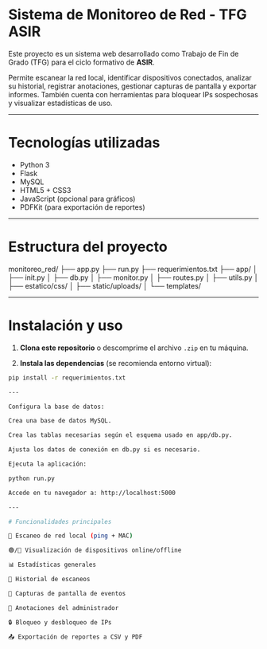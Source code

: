 # Sistema de Monitoreo de Red - TFG ASIR

Este proyecto es un sistema web desarrollado como Trabajo de Fin de Grado (TFG) para el ciclo formativo de **ASIR**.

Permite escanear la red local, identificar dispositivos conectados, analizar su historial, registrar anotaciones, gestionar capturas de pantalla y exportar informes. También cuenta con herramientas para bloquear IPs sospechosas y visualizar estadísticas de uso.

---

# Tecnologías utilizadas

- Python 3
- Flask
- MySQL
- HTML5 + CSS3
- JavaScript (opcional para gráficos)
- PDFKit (para exportación de reportes)

---

# Estructura del proyecto

monitoreo_red/
├── app.py
├── run.py
├── requerimientos.txt
├── app/
│ ├── init.py
│ ├── db.py
│ ├── monitor.py
│ ├── routes.py
│ ├── utils.py
│ ├── estatico/css/
│ ├── static/uploads/
│ └── templates/

---

# Instalación y uso

1. **Clona este repositorio** o descomprime el archivo `.zip` en tu máquina.

2. **Instala las dependencias** (se recomienda entorno virtual):

```bash
pip install -r requerimientos.txt

---

Configura la base de datos:

Crea una base de datos MySQL.

Crea las tablas necesarias según el esquema usado en app/db.py.

Ajusta los datos de conexión en db.py si es necesario.

Ejecuta la aplicación:

python run.py

Accede en tu navegador a: http://localhost:5000

---

# Funcionalidades principales

📡 Escaneo de red local (ping + MAC)

🟢/🔴 Visualización de dispositivos online/offline

📊 Estadísticas generales

🧾 Historial de escaneos

📁 Capturas de pantalla de eventos

📝 Anotaciones del administrador

🔒 Bloqueo y desbloqueo de IPs

📤 Exportación de reportes a CSV y PDF